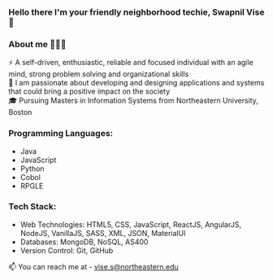 ### Hello there I'm your friendly neighborhood techie, Swapnil Vise👋

### About me 👨🏻‍💻
⚡ A self-driven, enthusiastic, reliable and focused individual with an agile mind, strong problem solving and organizational skills </br>
🌱 I am passionate about developing and designing applications and systems that could bring a positive impact on the society </br>
🎓 Pursuing Masters in Information Systems from Northeastern University, Boston

### Programming Languages:
- Java
- JavaScript
- Python
- Cobol
- RPGLE

### Tech Stack:
- Web Technologies: HTML5, CSS, JavaScript, ReactJS, AngularJS, NodeJS, VanillaJS, SASS, XML, JSON, MaterialUI
- Databases: MongoDB, NoSQL, AS400
- Version Control: Git, GitHub

📫 You can reach me at - vise.s@northeastern.edu
<!--
**swapnilvise/swapnilvise** is a ✨ _special_ ✨ repository because its `README.md` (this file) appears on your GitHub profile.

Here are some ideas to get you started:

- 🔭 I’m currently working on ...
- 🌱 I’m currently learning ...
- 👯 I’m looking to collaborate on ...
- 🤔 I’m looking for help with ...
- 💬 Ask me about ...
- 📫 How to reach me: ...
- 😄 Pronouns: ...
- ⚡ Fun fact: ...
-->
